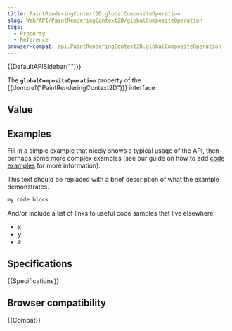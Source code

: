 ```yaml
---
title: PaintRenderingContext2D.globalCompositeOperation
slug: Web/API/PaintRenderingContext2D/globalCompositeOperation
tags:
  - Property
  - Reference
browser-compat: api.PaintRenderingContext2D.globalCompositeOperation
---
```

{{DefaultAPISidebar("")}}

The **`globalCompositeOperation`** property of the {{domxref("PaintRenderingContext2D")}} interface 

## Value



## Examples

Fill in a simple example that nicely shows a typical usage of the API, then perhaps some more complex examples (see our guide on how to add [code examples](/en-US/docs/MDN/Contribute/Structures/Code_examples) for more information).

This text should be replaced with a brief description of what the example demonstrates.

```js
my code block
```

And/or include a list of links to useful code samples that live elsewhere:

*   x
*   y
*   z

## Specifications

{{Specifications}}

## Browser compatibility

{{Compat}}


